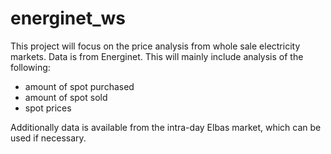 # energinet_ws

This project will focus on the price analysis from whole sale electricity markets. Data is from Energinet.
This will mainly include analysis of the following:
- amount of spot purchased
- amount of spot sold
- spot prices

Additionally data is available from the intra-day Elbas market, which can be used if necessary.
